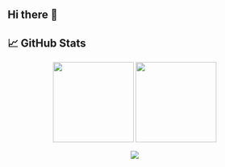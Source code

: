 ## Hi there 👋

## 📈 GitHub Stats

<p align="center">
  <img src="https://github-readme-stats.vercel.app/api?username=beesting50&show_icons=true&theme=radical" height="160" />
  <img src="https://github-readme-stats.vercel.app/api/top-langs/?username=beesting50&layout=compact&theme=radical" height="160" />
</p>

<p align="center">
  <img src="https://github-readme-activity-graph.vercel.app/graph?username=beesting50&theme=github-compact&hide_border=true" />
</p>
